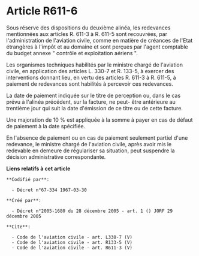 # Article R611-6

Sous réserve des dispositions du deuxième alinéa, les redevances mentionnées aux articles R. 611-3 à R. 611-5 sont
recouvrées, par l'administration de l'aviation civile, comme en matière de créances de l'Etat étrangères à l'impôt et au
domaine et sont perçues par l'agent comptable du budget annexe " contrôle et exploitation aériens ". 

Les organismes techniques habilités par le ministre chargé de l'aviation civile, en application des articles L. 330-7 et R.
133-5, à exercer des interventions donnant lieu, en vertu des articles R. 611-3 à R. 611-5, à paiement de redevances sont
habilités à percevoir ces redevances. 

La date de paiement indiquée sur le titre de perception ou, dans le cas prévu à l'alinéa précédent, sur la facture, ne peut-
être antérieure au trentième jour qui suit la date d'émission de ce titre ou de cette facture. 

Une majoration de 10 % est appliquée à la somme à payer en cas de défaut de paiement à la date spécifiée. 

En l'absence de paiement ou en cas de paiement seulement partiel d'une redevance, le ministre chargé de l'aviation civile,
après avoir mis le redevable en demeure de régulariser sa situation, peut suspendre la décision administrative
correspondante.

**Liens relatifs à cet article**

	**Codifié par**:

	  - Décret n°67-334 1967-03-30

	**Créé par**:

	  - Décret n°2005-1680 du 28 décembre 2005 - art. 1 () JORF 29 décembre 2005

	**Cite**:

	  - Code de l'aviation civile - art. L330-7 (V)
	  - Code de l'aviation civile - art. R133-5 (V)
	  - Code de l'aviation civile - art. R611-3 (V)
